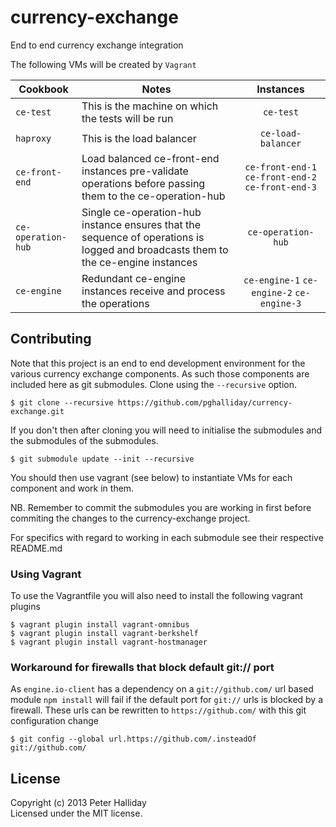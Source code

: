 currency-exchange
=================

End to end currency exchange integration

The following VMs will be created by `Vagrant`

Cookbook | Notes | Instances
---|---|:---:
`ce-test` | This is the machine on which the tests will be run | `ce-test`
`haproxy` | This is the load balancer | `ce-load-balancer`
`ce-front-end` | Load balanced ce-front-end instances pre-validate operations before passing them to the ce-operation-hub | `ce-front-end-1` `ce-front-end-2` `ce-front-end-3`
`ce-operation-hub` | Single ce-operation-hub instance ensures that the sequence of operations is logged and broadcasts them to the ce-engine instances | `ce-operation-hub`
`ce-engine` | Redundant ce-engine instances receive and process the operations | `ce-engine-1` `ce-engine-2` `ce-engine-3`

## Contributing

Note that this project is an end to end development environment for the various currency exchange components. As such those components are included here as git submodules. Clone using the `--recursive` option.

```
$ git clone --recursive https://github.com/pghalliday/currency-exchange.git
```

If you don't then after cloning you will need to initialise the submodules and the submodules of the submodules.

```
$ git submodule update --init --recursive
```

You should then use vagrant (see below) to instantiate VMs for each component and work in them.

NB. Remember to commit the submodules you are working in first before commiting the changes to the currency-exchange project.

For specifics with regard to working in each submodule see their respective README.md

### Using Vagrant
To use the Vagrantfile you will also need to install the following vagrant plugins

```
$ vagrant plugin install vagrant-omnibus
$ vagrant plugin install vagrant-berkshelf
$ vagrant plugin install vagrant-hostmanager
```

### Workaround for firewalls that block default git:// port
As `engine.io-client` has a dependency on a `git://github.com/` url based module `npm install` will fail if the default port for `git://` urls is blocked by a firewall. These urls can be rewritten to `https://github.com/` with this git configuration change

```
$ git config --global url.https://github.com/.insteadOf git://github.com/
```

## License
Copyright (c) 2013 Peter Halliday  
Licensed under the MIT license.

